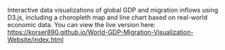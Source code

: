 Interactive data visualizations of global GDP and migration inflows using D3.js, including a choropleth map and line chart based on real-world economic data.
You can view the live version here:
https://korser890.github.io/World-GDP-Migration-Visualization-Website/index.html

